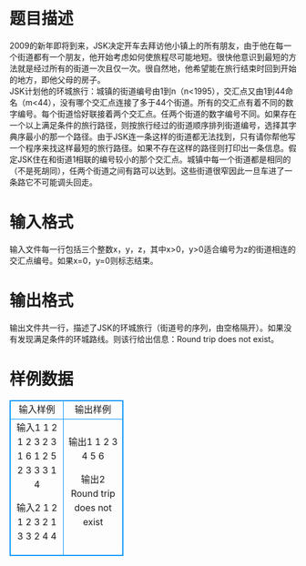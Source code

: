 # 

 
 # 题目描述 
2009的新年即将到来，JSK决定开车去拜访他小镇上的所有朋友，由于他在每一个街道都有一个朋友，他开始考虑如何使旅程尽可能地短。很快他意识到最短的方法就是经过所有的街道一次且仅一次。很自然地，他希望能在旅行结束时回到开始的地方，即他父母的房子。<BR>JSK计划他的环城旅行：城镇的街道编号由1到n（n&lt;1995），交汇点又由1到44命名（m&lt;44），没有哪个交汇点连接了多于44个街道。所有的交汇点有着不同的数字编号。每个街道恰好联接着两个交汇点。任两个街道的数字编号不同。如果存在一个以上满足条件的旅行路径，则按旅行经过的街道顺序排列街道编号，选择其字典序最小的那一个路径。由于JSK连一条这样的街道都无法找到，只有请你帮他写一个程序来找这样最短的旅行路径。如果不存在这样的路径则打印出一条信息。假定JSK住在和街道1相联的编号较小的那个交汇点。城镇中每一个街道都是相同的（不是死胡同），任两个街道之间有路可以达到。这些街道很窄因此一旦车进了一条路它不可能调头回走。 

 
 # 输入格式 
输入文件每一行包括三个整数x，y，z，其中x&gt;0，y&gt;0适合编号为z的街道相连的交汇点编号。如果x=0，y=0则标志结束。 

 
 # 输出格式 
输出文件共一行，描述了JSK的环城旅行（街道号的序列，由空格隔开）。如果没有发现满足条件的环城路线。则该行给出信息：Round&nbsp;trip&nbsp;does&nbsp;not&nbsp;exist。 
# 样例数据
<style>
        table,table tr th, table tr td { border:1px solid #0094ff; }
        table { width: 200px; min-height: 25px; line-height: 25px; text-align: center; border-collapse: collapse;}   
    </style>
<table>
	<tr>
		<td>输入样例</td>
		<td>输出样例</td>
	</tr>
<tr><td>输入1
1 2 1
2 3 2
3 1 6
1 2 5
2 3 3
3 1 4

输入2
1 2 1
2 3 2
1 3 3
2 4 4
</td><td>输出1
1 2 3 4 5 6

输出2
Round trip does not exist
</td></tr></table>
